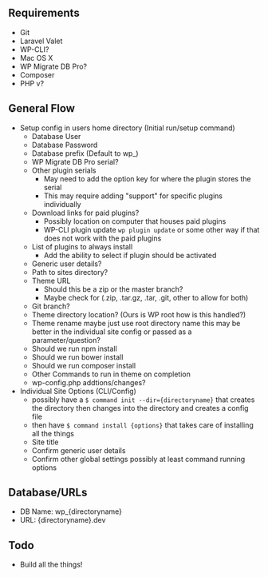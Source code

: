 ## Requirements
- Git
- Laravel Valet
- WP-CLI?
- Mac OS X
- WP Migrate DB Pro?
- Composer
- PHP v?

## General Flow
- Setup config in users home directory (Initial run/setup command)
    - Database User
    - Database Password
    - Database prefix (Default to wp_)
    - WP Migrate DB Pro serial?
    - Other plugin serials
        - May need to add the option key for where the plugin stores the serial
        - This may require adding "support" for specific plugins individually
    - Download links for paid plugins?
        - Possibly location on computer that houses paid plugins
        - WP-CLI plugin update `wp plugin update` or some other way if that does not work with the paid plugins
    - List of plugins to always install
        - Add the ability to select if plugin should be activated
    - Generic user details?
    - Path to sites directory?
    - Theme URL
        - Should this be a zip or the master branch?
        - Maybe check for (.zip, .tar.gz, .tar, .git, other to allow for both)
    - Git branch?
    - Theme directory location? (Ours is WP root how is this handled?)
    - Theme rename maybe just use root directory name this may be better in the individual site config or passed as a parameter/question?
    - Should we run npm install
    - Should we run bower install
    - Should we run composer install
    - Other Commands to run in theme on completion
    - wp-config.php addtions/changes?
- Individual Site Options (CLI/Config)
    - possibly have a `$ command init --dir={directoryname}` that creates the directory then changes into the directory and creates a config file
    - then have `$ command install {options}` that takes care of installing all the things
    - Site title
    - Confirm generic user details
    - Confirm other global settings possibly at least command running options

## Database/URLs
- DB Name: wp_{directoryname}
- URL: {directoryname}.dev

## Todo
- Build all the things!
